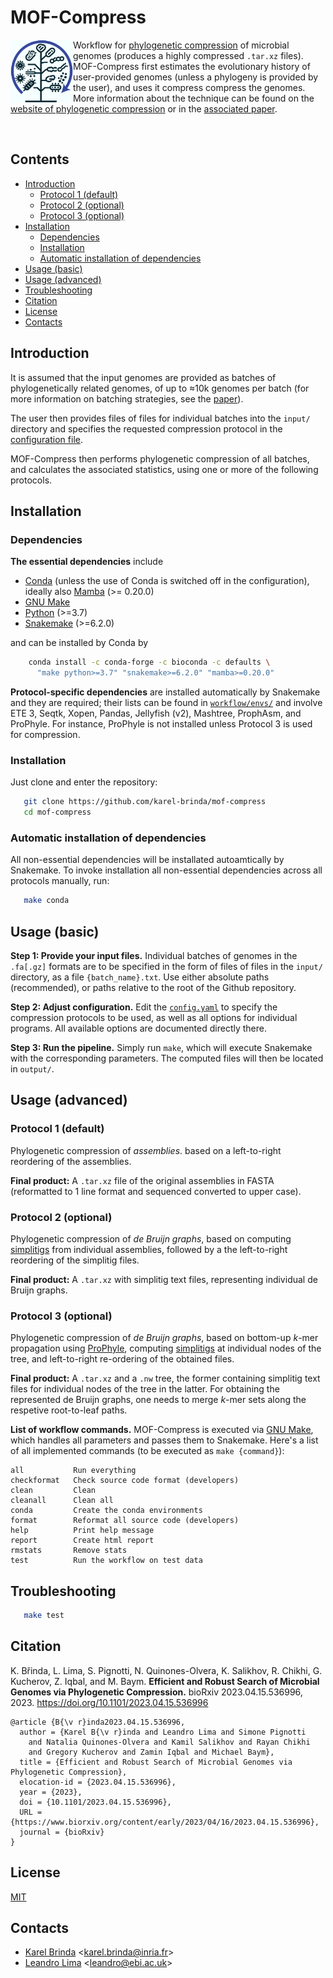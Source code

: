 # MOF-Compress

<p>
<img src="docs/logo.png" align="left" style="width:100px;" />
Workflow for <a href="http://brinda.eu/mof">phylogenetic compression</a>
of microbial genomes (produces a highly compressed <code>.tar.xz</code> files).
MOF-Compress first estimates the evolutionary history
of user-provided genomes
(unless a phylogeny is provided by the user),
and uses it compress compress the genomes.
More information about the technique can be found
on the <a href="http://brinda.eu/mof">website of phylogenetic compression</a>
or in the <a href="http://doi.org/10.1101/2023.04.15.536996">associated paper</a>.
</p>
<br />

<h2>Contents</h2>

<!-- vim-markdown-toc GFM -->

* [Introduction](#introduction)
  * [Protocol 1 (default)](#protocol-1-default)
  * [Protocol 2 (optional)](#protocol-2-optional)
  * [Protocol 3 (optional)](#protocol-3-optional)
* [Installation](#installation)
  * [Dependencies](#dependencies)
  * [Installation](#installation-1)
  * [Automatic installation of dependencies](#automatic-installation-of-dependencies)
* [Usage (basic)](#usage-basic)
* [Usage (advanced)](#usage-advanced)
* [Troubleshooting](#troubleshooting)
* [Citation](#citation)
* [License](#license)
* [Contacts](#contacts)

<!-- vim-markdown-toc -->


## Introduction

It is assumed that the input genomes are provided as batches of
phylogenetically related genomes, of up to ≈10k genomes per batch
(for more information on batching strategies,
see the [paper](http://doi.org/10.1101/2023.04.15.536996)).

The user then provides files of files for individual batches
into the `input/` directory
and specifies the requested compression protocol in the
[configuration file](config.yaml).

MOF-Compress then performs phylogenetic compression of all batches,
and calculates the associated statistics, using one or more of the following protocols.




## Installation

### Dependencies

**The essential dependencies** include

* [Conda](https://docs.conda.io/en/latest/miniconda.html) (unless the use of Conda is switched off in the configuration), ideally also [Mamba](https://mamba.readthedocs.io/) (>= 0.20.0)
* [GNU Make](https://www.gnu.org/software/make/)
* [Python](https://www.python.org/) (>=3.7)
* [Snakemake](https://snakemake.github.io) (>=6.2.0)

and can be installed by Conda by
```bash
    conda install -c conda-forge -c bioconda -c defaults \
      "make python>=3.7" "snakemake>=6.2.0" "mamba>=0.20.0"
```

**Protocol-specific dependencies** are installed automatically by
Snakemake and they are required;
their lists can be found in [`workflow/envs/`](workflow/envs/)
and involve ETE 3, Seqtk, Xopen, Pandas, Jellyfish (v2),
Mashtree, ProphAsm, and ProPhyle. For instance, ProPhyle is
not installed unless Protocol 3 is used for compression.


### Installation

Just clone and enter the repository:

```bash
   git clone https://github.com/karel-brinda/mof-compress
   cd mof-compress
```

### Automatic installation of dependencies

All non-essential dependencies will be installated autoamtically
by Snakemake. To invoke installation all non-essential dependencies across
all protocols manually, run:

```bash
   make conda
```


## Usage (basic)

**Step 1: Provide your input files.**
Individual batches of genomes in the `.fa[.gz]` formats are to be specified
in the form of files of files in the `input/` directory,
as a file `{batch_name}.txt`. Use either absolute paths (recommended),
or paths relative to the root of the Github repository.


**Step 2: Adjust configuration.**
Edit the [`config.yaml`](config.yaml) to specify the compression protocols to be used, as well as all options for individual programs.
All available options are documented directly there.

**Step 3: Run the pipeline.**
Simply run `make`, which will execute Snakemake with the corresponding parameters. The computed files will then be located in `output/`.



## Usage (advanced)


### Protocol 1 (default)
Phylogenetic compression of *assemblies*.
based on a left-to-right reordering of the assemblies.

**Final product:**
A `.tar.xz` file of the original
assemblies in FASTA (reformatted to 1 line format and
sequenced converted to upper case).


###  Protocol 2 (optional)
Phylogenetic compression of *de Bruijn graphs*,
based on computing [simplitigs](https://doi.org/10.1186/s13059-021-02297-z)
from individual assemblies,
followed by a the left-to-right reordering of the simplitig files.

**Final product:**
A `.tar.xz` with simplitig text files, representing individual de Bruijn graphs.


###  Protocol 3 (optional)
Phylogenetic compression of *de Bruijn graphs*,
based on bottom-up *k*-mer propagation using [ProPhyle](http://prophyle.github.io),
computing [simplitigs](https://doi.org/10.1186/s13059-021-02297-z) at individual nodes
of the tree, and left-to-right re-ordering of the obtained files.

**Final product:**
A `.tar.xz` and a `.nw` tree, the former containing simplitig text files for individual nodes of the tree in the latter. For obtaining the represented de Bruijn graphs, one needs to merge *k*-mer sets along the respetive root-to-leaf paths.



**List of workflow commands.**
MOF-Compress is executed via [GNU Make](https://www.gnu.org/software/make/), which handles all parameters and passes them to Snakemake.
Here's a list of all implemented commands (to be executed as `make {command}`):


```
all           Run everything
checkformat   Check source code format (developers)
clean         Clean
cleanall      Clean all
conda         Create the conda environments
format        Reformat all source code (developers)
help          Print help message
report        Create html report
rmstats       Remove stats
test          Run the workflow on test data
```

## Troubleshooting

```bash
   make test
```


## Citation

K. Břinda, L. Lima, S. Pignotti, N. Quinones-Olvera, K. Salikhov, R. Chikhi, G. Kucherov, Z. Iqbal, and M. Baym. **Efficient and Robust Search of Microbial Genomes via Phylogenetic Compression.** bioRxiv 2023.04.15.536996, 2023. https://doi.org/10.1101/2023.04.15.536996

```
@article {B{\v r}inda2023.04.15.536996,
  author = {Karel B{\v r}inda and Leandro Lima and Simone Pignotti
    and Natalia Quinones-Olvera and Kamil Salikhov and Rayan Chikhi
    and Gregory Kucherov and Zamin Iqbal and Michael Baym},
  title = {Efficient and Robust Search of Microbial Genomes via Phylogenetic Compression},
  elocation-id = {2023.04.15.536996},
  year = {2023},
  doi = {10.1101/2023.04.15.536996},
  URL = {https://www.biorxiv.org/content/early/2023/04/16/2023.04.15.536996},
  journal = {bioRxiv}
}
```


## License

[MIT](https://github.com/karel-brinda/mof-search/blob/master/LICENSE)

## Contacts

* [Karel Brinda](http://karel-brinda.github.io) \<karel.brinda@inria.fr\>
* [Leandro Lima](https://github.com/leoisl) \<leandro@ebi.ac.uk\>


